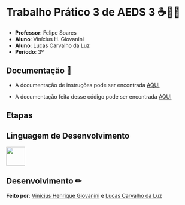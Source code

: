 # Trabalho Prático 3 de AEDS 3 ☕👨‍💻

- **Professor**: Felipe Soares
- **Aluno**: Vinícius H. Giovanini
- **Aluno**: Lucas Carvalho da Luz
- **Período**: 3º

## Documentação 📜

- A documentação de instruções pode ser encontrada [AQUI](https://github.com/viniciushgiovanini/CRUD-Futebol-TP03-AEDS3/blob/main/doc/Trabalho%20Prático%20III.pdf)

- A documentação feita desse código pode ser encontrada [AQUI]()

## Etapas


## Linguagem de Desenvolvimento

<img src="https://cdn.jsdelivr.net/gh/devicons/devicon/icons/java/java-original.svg" width="50px" />

## Desenvolvimento ✏

**Feito por**: [Vinícius Henrique Giovanini](https://github.com/viniciushgiovanini) e [Lucas Carvalho da Luz](https://github.com/Lucascluz)

